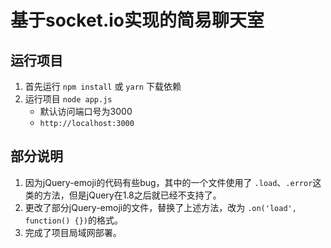 # 基于socket.io实现的简易聊天室

## 运行项目

1. 首先运行 `npm install` 或 `yarn` 下载依赖
2. 运行项目 `node app.js`
   - 默认访问端口号为3000
   - `http://localhost:3000`

## 部分说明

1. 因为jQuery-emoji的代码有些bug，其中的一个文件使用了 `.load`、`.error`这类的方法，但是jQuery在1.8之后就已经不支持了。
2. 更改了部分jQuery-emoji的文件，替换了上述方法，改为 `.on('load', function() {})`的格式。
3. 完成了项目局域网部署。
